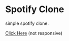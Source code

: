 # Spotify Clone

simple spotify clone.

[Click Here](https://aviral-gupta7.github.io/Spotify-Clone/)
(not responsive)
